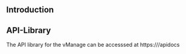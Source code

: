 
## Introduction

## API-Library

The API library for the vManage can be accesssed at https://<vmanage-ip>/apidocs


